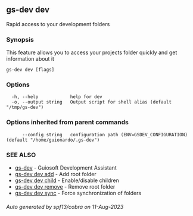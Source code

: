 ## gs-dev dev

Rapid access to your development folders

### Synopsis

This feature allows you to access your projects folder
quickly and get information about it

```
gs-dev dev [flags]
```

### Options

```
  -h, --help            help for dev
  -o, --output string   Output script for shell alias (default "/tmp/gs-dev")
```

### Options inherited from parent commands

```
      --config string   configuration path (ENV=GSDEV_CONFIGURATION) (default "/home/guionardo/.gs-dev")
```

### SEE ALSO

* [gs-dev](gs-dev.md)	 - Guiosoft Development Assistant
* [gs-dev dev add](gs-dev_dev_add.md)	 - Add root folder
* [gs-dev dev child](gs-dev_dev_child.md)	 - Enable/disable children
* [gs-dev dev remove](gs-dev_dev_remove.md)	 - Remove root folder
* [gs-dev dev sync](gs-dev_dev_sync.md)	 - Force synchronization of folders

###### Auto generated by spf13/cobra on 11-Aug-2023
